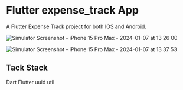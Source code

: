 # Flutter expense_track App

A Flutter Expense Track project for both IOS and Android.


![Simulator Screenshot - iPhone 15 Pro Max - 2024-01-07 at 13 26 00](https://github.com/SyedHanifShah/flutter_expense_app/assets/90584870/52aecc5c-05e3-4f54-9a66-779db2d7b0fe)


![Simulator Screenshot - iPhone 15 Pro Max - 2024-01-07 at 13 37 53](https://github.com/SyedHanifShah/flutter_expense_app/assets/90584870/59e0da35-4519-4f81-8044-6d0f1723d47b)


## Tack Stack
Dart
Flutter
uuid
util
